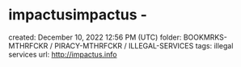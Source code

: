 # impactusimpactus -

created: December 10, 2022 12:56 PM (UTC)
folder: BOOKMRKS-MTHRFCKR / PIRACY-MTHRFCKR / ILLEGAL-SERVICES
tags: illegal services
url: http://impactus.info